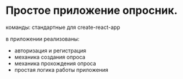 # Простое приложение опросник.

команды: стандартные для create-react-app

в приложении реализованы: 
* авторизация и регистрация
* механика создания опроса
* механика прохождения опроса
* простая логика работы приложения
